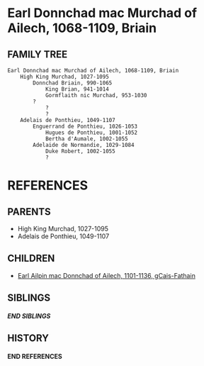# Earl Donnchad mac Murchad of Ailech, 1068-1109, Briain

## FAMILY TREE
```
Earl Donnchad mac Murchad of Ailech, 1068-1109, Briain
    High King Murchad, 1027-1095
        Donnchad Briain, 990-1065
            King Brian, 941-1014
            Gormflaith nic Murchad, 953-1030
        ?
            ?
            ?
    Adelais de Ponthieu, 1049-1107
        Enguerrand de Ponthieu, 1026-1053
            Hugues de Ponthieu, 1001-1052
            Bertha d'Aumale, 1002-1055
        Adelaide de Normandie, 1029-1084
            Duke Robert, 1002-1055
            ?
```


# REFERENCES

## PARENTS 
* High King Murchad, 1027-1095
* Adelais de Ponthieu, 1049-1107

## CHILDREN 
* [Earl Ailpin mac Donnchad of Ailech, 1101-1136, gCais-Fathain](p/ailpin_mac_donnchad_1101.md)

## SIBLINGS

##### END SIBLINGS  
## HISTORY

#### END REFERENCES
